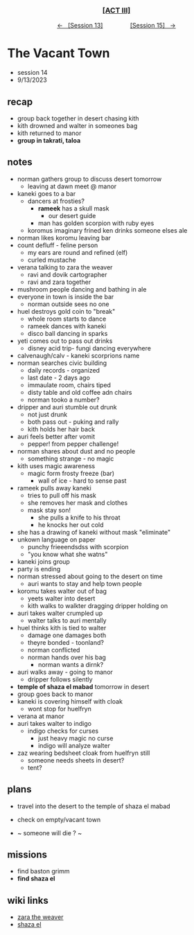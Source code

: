<div align="center">
  <h3 align="center"><a href="https://github.com/h-griffin/dnd-notes/blob/main/grimmhaus/act-III" >[ACT III]</a></h3>
  <p align="center">
    <a href="https://github.com/h-griffin/dnd-notes/blob/main/grimmhaus/act-III/23-9-6.md" >&larr; &nbsp; [Session 13]</a>
    &nbsp;&nbsp;&nbsp;&nbsp;&nbsp;&nbsp;&nbsp;&nbsp;&nbsp;&nbsp;&nbsp;&nbsp;&nbsp;&nbsp;
    <a href="https://github.com/h-griffin/dnd-notes/blob/main/grimmhaus/act-III/23-9-20.md" >[Session 15] &nbsp; &rarr;</a>
  </p>
</div>

# The Vacant Town
- session 14
- 9/13/2023  

## recap
- group back together in desert chasing kith
- kith drowned and walter in someones bag
- kith returned to manor
- **group in takrati, taloa**

## notes
- norman gathers group to discuss desert tomorrow
    - leaving at dawn meet @ manor
- kaneki goes to a bar
    - dancers at frosties?
        - **rameek** has a skull mask
            - our desert guide
        - man has golden scorpion with ruby eyes
    - koromus imaginary frined ken drinks someone elses ale
- norman likes koromu leaving bar
- count defluff - feline person
    - my ears are round and refined (elf)
    - curled mustache
- verana talking to zara the weaver
    - ravi and dovik cartographer
    - ravi and zara together
- mushroom people dancing and bathing in ale
- everyone in town is inside the bar
    - norman outside sees no one
- huel destroys gold coin to "break"
    - whole room starts to dance
    - rameek dances with kaneki
    - disco ball dancing in sparks
- yeti comes out to pass out drinks
    - disney acid trip- fungi dancing everywhere
- calvenaugh/calv - kaneki scorprions name
- norman searches civic building
    - daily records - organized
    - last date - 2 days ago
    - immaulate room, chairs tiped
    - disty table and old coffee adn chairs
    - norman tooko a number?
- dripper and auri stumble out drunk
    - not just drunk
    - both pass out - puking and rally
    - kith holds her hair back
- auri feels better after vomit
    - pepper! from pepper challenge!
- norman shares about dust and no people
    - something strange - no magic
- kith uses magic awareness
    - magic form frosty freeze (bar)
        - wall of ice - hard to sense past
- rameek pulls away kaneki
    - tries to pull off his mask
    - she removes her mask and clothes
    - mask stay son!
        - she pulls a knife to his throat
        - he knocks her out cold
- she has a drawing of kaneki without mask "eliminate"
- unkown language on paper
    - punchy frieeendsdss with scorpion
    - "you know what she watns"
- kaneki joins group
- party is ending
- norman stressed about going to the desert on time
    - auri wants to stay and help town people
- koromu takes walter out of bag
    - yeets walter into desert
    - kith walks to walkter dragging dripper holding on
- auri takes walter crumpled up
    - walter talks to auri mentally
- huel thinks kith is tied to walter
    - damage one damages both
    - theyre bonded - toonland?
    - norman conflicted
    - norman hands over his bag
        - norman wants a dirnk?
- auri walks away - going to manor
    - dripper follows silently
- **temple of shaza el mabad** tomorrow in desert
- group goes back to manor
- kaneki is covering himself with cloak
    - wont stop for huelfryn
- verana at manor
- auri takes walter to indigo
    - indigo checks for curses
        - just heavy magic no curse
        - indigo will analyze walter
- zaz wearing bedsheet cloak from huelfryn still
    - someone needs sheets in desert?
    - tent?

## plans
- travel into the desert to the temple of shaza el mabad
- check on empty/vacant town

- ~ someone will die ? ~

## missions
- find baston grimm
- **find shaza el**

## wiki links
- [zara the weaver](../lore.md#zara-the-weaver)
- [shaza el](../lore.md#shaza-el)
